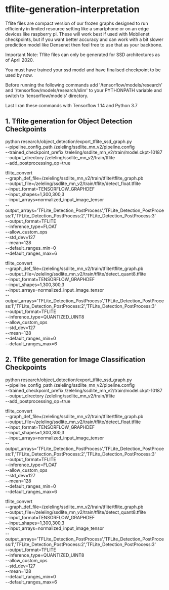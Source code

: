 # tflite-generation-interpretation

Tflite files are compact version of our frozen graphs designed to run efficienty in limited resource setting like a smartphone or on an edge devices like raspberry pi. These will work best if used with Mobilenet checkpoints, but if you want better accuracy and can work with a bit slower prediction model like Densenet then feel free to use that as your backbone.

Important Note: Tflite files can only be generated for SSD architectures as of April 2020.

You must have trained your ssd model and have finalised checkpoint to be used by now.

Before running the following commands add '/tensorflow/models/research' and '/tensorflow/models/research/slim' to your PYTHONPATH variable and switch to 'tensorflow/models' directory.

Last I ran these commands with Tensorflow 1.14 and Python 3.7

## 1. Tflite generation for Object Detection Checkpoints

python research/object_detection/export_tflite_ssd_graph.py \
  --pipeline_config_path /zeleling/ssdlite_mn_v2/pipeline.config \
  --trained_checkpoint_prefix /zeleling/ssdlite_mn_v2/train/model.ckpt-10187 \
  --output_directory /zeleling/ssdlite_mn_v2/train/tflite \
  --add_postprocessing_op=true

tflite_convert \
  --graph_def_file=/zeleling/ssdlite_mn_v2/train/tflite/tflite_graph.pb \
  --output_file=/zeleling/ssdlite_mn_v2/train/tflite/detect_float.tflite \
  --input_format=TENSORFLOW_GRAPHDEF \
  --input_shapes=1,300,300,3 \
  --input_arrays=normalized_input_image_tensor \
  --output_arrays='TFLite_Detection_PostProcess','TFLite_Detection_PostProcess:1','TFLite_Detection_PostProcess:2','TFLite_Detection_PostProcess:3'  \
  --output_format=TFLITE \
  --inference_type=FLOAT \
  --allow_custom_ops \
  --std_dev=127 \
  --mean=128 \
  --default_ranges_min=0 \
  --default_ranges_max=6

tflite_convert \
  --graph_def_file=/zeleling/ssdlite_mn_v2/train/tflite/tflite_graph.pb \
  --output_file=/zeleling/ssdlite_mn_v2/train/tflite/detect_quant8.tflite \
  --input_format=TENSORFLOW_GRAPHDEF \
  --input_shapes=1,300,300,3 \
  --input_arrays=normalized_input_image_tensor \
  --output_arrays='TFLite_Detection_PostProcess','TFLite_Detection_PostProcess:1','TFLite_Detection_PostProcess:2','TFLite_Detection_PostProcess:3'  \
  --output_format=TFLITE \
  --inference_type=QUANTIZED_UINT8 \
  --allow_custom_ops \
  --std_dev=127 \
  --mean=128 \
  --default_ranges_min=0 \
  --default_ranges_max=6
  
## 2. Tflite generation for Image Classification Checkpoints

python research/object_detection/export_tflite_ssd_graph.py \
  --pipeline_config_path /zeleling/ssdlite_mn_v2/pipeline.config \
  --trained_checkpoint_prefix /zeleling/ssdlite_mn_v2/train/model.ckpt-10187 \
  --output_directory /zeleling/ssdlite_mn_v2/train/tflite \
  --add_postprocessing_op=true
  
tflite_convert \
  --graph_def_file=/zeleling/ssdlite_mn_v2/train/tflite/tflite_graph.pb \
  --output_file=/zeleling/ssdlite_mn_v2/train/tflite/detect_float.tflite \
  --input_format=TENSORFLOW_GRAPHDEF \
  --input_shapes=1,300,300,3 \
  --input_arrays=normalized_input_image_tensor \
  --output_arrays='TFLite_Detection_PostProcess','TFLite_Detection_PostProcess:1','TFLite_Detection_PostProcess:2','TFLite_Detection_PostProcess:3'  \
  --output_format=TFLITE \
  --inference_type=FLOAT \
  --allow_custom_ops \
  --std_dev=127 \
  --mean=128 \
  --default_ranges_min=0 \
  --default_ranges_max=6

tflite_convert \
  --graph_def_file=/zeleling/ssdlite_mn_v2/train/tflite/tflite_graph.pb \
  --output_file=/zeleling/ssdlite_mn_v2/train/tflite/detect_quant8.tflite \
  --input_format=TENSORFLOW_GRAPHDEF \
  --input_shapes=1,300,300,3 \
  --input_arrays=normalized_input_image_tensor \
  --output_arrays='TFLite_Detection_PostProcess','TFLite_Detection_PostProcess:1','TFLite_Detection_PostProcess:2','TFLite_Detection_PostProcess:3'  \
  --output_format=TFLITE \
  --inference_type=QUANTIZED_UINT8 \
  --allow_custom_ops \
  --std_dev=127 \
  --mean=128 \
  --default_ranges_min=0 \
  --default_ranges_max=6
